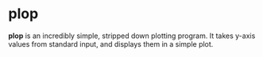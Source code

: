# plop

**plop** is an incredibly simple, stripped down plotting program. It takes y-axis values from standard input, and displays them in a simple plot.
